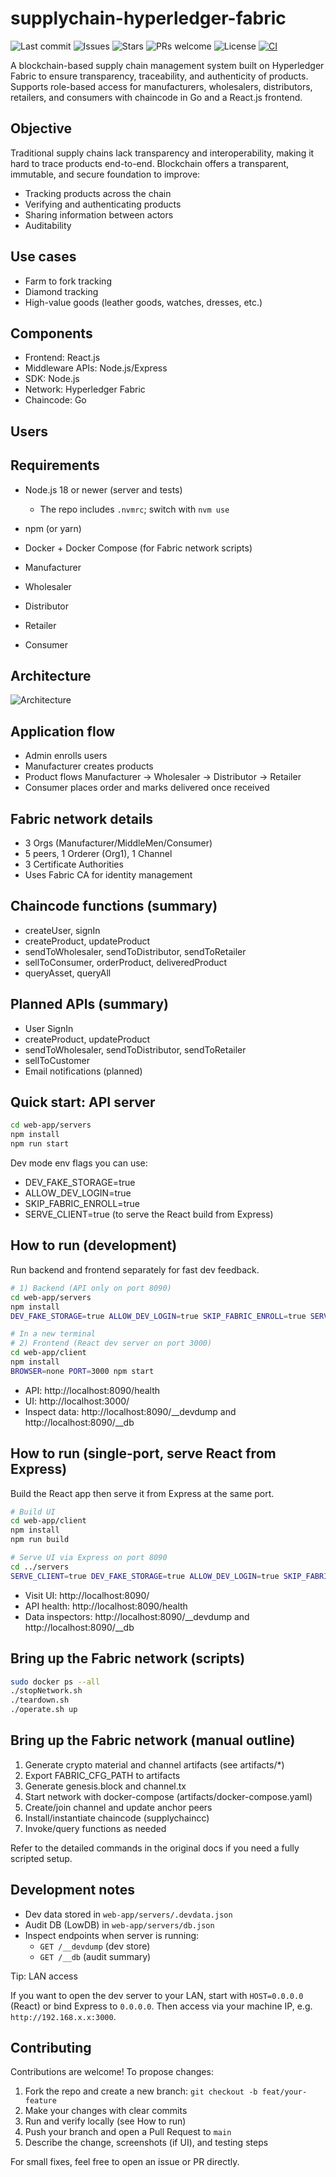 # supplychain-hyperledger-fabric

![Last commit](https://img.shields.io/github/last-commit/Kaushikgopuu/supplychain-hyperledger-fabric)
![Issues](https://img.shields.io/github/issues/Kaushikgopuu/supplychain-hyperledger-fabric)
![Stars](https://img.shields.io/github/stars/Kaushikgopuu/supplychain-hyperledger-fabric)
![PRs welcome](https://img.shields.io/badge/PRs-welcome-brightgreen)
![License](https://img.shields.io/badge/license-MIT-blue)
[![CI](https://github.com/Kaushikgopuu/supplychain-hyperledger-fabric/actions/workflows/ci.yml/badge.svg)](https://github.com/Kaushikgopuu/supplychain-hyperledger-fabric/actions/workflows/ci.yml)

A blockchain-based supply chain management system built on Hyperledger Fabric to ensure transparency, traceability, and authenticity of products. Supports role-based access for manufacturers, wholesalers, distributors, retailers, and consumers with chaincode in Go and a React.js frontend.

## Objective

Traditional supply chains lack transparency and interoperability, making it hard to trace products end-to-end. Blockchain offers a transparent, immutable, and secure foundation to improve:

- Tracking products across the chain
- Verifying and authenticating products
- Sharing information between actors
- Auditability

## Use cases

- Farm to fork tracking
- Diamond tracking
- High-value goods (leather goods, watches, dresses, etc.)

## Components

- Frontend: React.js
- Middleware APIs: Node.js/Express
- SDK: Node.js
- Network: Hyperledger Fabric
- Chaincode: Go

## Users
## Requirements

- Node.js 18 or newer (server and tests)
    - The repo includes `.nvmrc`; switch with `nvm use`
- npm (or yarn)
- Docker + Docker Compose (for Fabric network scripts)


- Manufacturer
- Wholesaler
- Distributor
- Retailer
- Consumer

## Architecture

![Architecture](Architecture.JPG)

## Application flow

- Admin enrolls users
- Manufacturer creates products
- Product flows Manufacturer → Wholesaler → Distributor → Retailer
- Consumer places order and marks delivered once received

## Fabric network details

- 3 Orgs (Manufacturer/MiddleMen/Consumer)
- 5 peers, 1 Orderer (Org1), 1 Channel
- 3 Certificate Authorities
- Uses Fabric CA for identity management

## Chaincode functions (summary)

- createUser, signIn
- createProduct, updateProduct
- sendToWholesaler, sendToDistributor, sendToRetailer
- sellToConsumer, orderProduct, deliveredProduct
- queryAsset, queryAll

## Planned APIs (summary)

- User SignIn
- createProduct, updateProduct
- sendToWholesaler, sendToDistributor, sendToRetailer
- sellToCustomer
- Email notifications (planned)

## Quick start: API server

```bash
cd web-app/servers
npm install
npm run start
```

Dev mode env flags you can use:

- DEV_FAKE_STORAGE=true
- ALLOW_DEV_LOGIN=true
- SKIP_FABRIC_ENROLL=true
- SERVE_CLIENT=true (to serve the React build from Express)

## How to run (development)

Run backend and frontend separately for fast dev feedback.

```bash
# 1) Backend (API only on port 8090)
cd web-app/servers
npm install
DEV_FAKE_STORAGE=true ALLOW_DEV_LOGIN=true SKIP_FABRIC_ENROLL=true SERVE_CLIENT=false PORT=8090 npm start

# In a new terminal
# 2) Frontend (React dev server on port 3000)
cd web-app/client
npm install
BROWSER=none PORT=3000 npm start
```

- API: http://localhost:8090/health
- UI: http://localhost:3000/
- Inspect data: http://localhost:8090/__devdump and http://localhost:8090/__db

## How to run (single-port, serve React from Express)

Build the React app then serve it from Express at the same port.

```bash
# Build UI
cd web-app/client
npm install
npm run build

# Serve UI via Express on port 8090
cd ../servers
SERVE_CLIENT=true DEV_FAKE_STORAGE=true ALLOW_DEV_LOGIN=true SKIP_FABRIC_ENROLL=true PORT=8090 npm start
```

- Visit UI: http://localhost:8090/
- API health: http://localhost:8090/health
- Data inspectors: http://localhost:8090/__devdump and http://localhost:8090/__db

## Bring up the Fabric network (scripts)

```bash
sudo docker ps --all
./stopNetwork.sh
./teardown.sh
./operate.sh up
```

## Bring up the Fabric network (manual outline)

1) Generate crypto material and channel artifacts (see artifacts/*)
2) Export FABRIC_CFG_PATH to artifacts
3) Generate genesis.block and channel.tx
4) Start network with docker-compose (artifacts/docker-compose.yaml)
5) Create/join channel and update anchor peers
6) Install/instantiate chaincode (supplychaincc)
7) Invoke/query functions as needed

Refer to the detailed commands in the original docs if you need a fully scripted setup.

## Development notes

- Dev data stored in `web-app/servers/.devdata.json`
- Audit DB (LowDB) in `web-app/servers/db.json`
- Inspect endpoints when server is running:
    - `GET /__devdump` (dev store)
    - `GET /__db` (audit summary)

Tip: LAN access

If you want to open the dev server to your LAN, start with `HOST=0.0.0.0` (React) or bind Express to `0.0.0.0`. Then access via your machine IP, e.g. `http://192.168.x.x:3000`.

## Contributing

Contributions are welcome! To propose changes:

1. Fork the repo and create a new branch: `git checkout -b feat/your-feature`
2. Make your changes with clear commits
3. Run and verify locally (see How to run)
4. Push your branch and open a Pull Request to `main`
5. Describe the change, screenshots (if UI), and testing steps

For small fixes, feel free to open an issue or PR directly.

